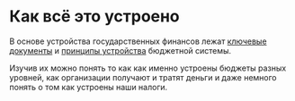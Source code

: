 # Как всё это устроено

В основе устройства государственных финансов лежат [ключевые документы](howtostart/) и [принципы устройства](principles/) бюджетной системы.

Изучив их можно понять то как как именно устроены бюджеты разных уровней, как организации получают и тратят деньги и даже немного понять о том как устроены наши налоги. 









